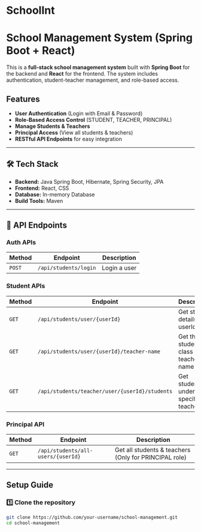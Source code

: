 # SchoolInt
 
#  School Management System (Spring Boot + React)

This is a **full-stack school management system** built with **Spring Boot** for the backend and **React** for the frontend. The system includes authentication, student-teacher management, and role-based access.

##  Features
- **User Authentication** (Login with Email & Password)
- **Role-Based Access Control** (STUDENT, TEACHER, PRINCIPAL)
- **Manage Students & Teachers**
- **Principal Access** (View all students & teachers)
- **RESTful API Endpoints** for easy integration

---

## 🛠 Tech Stack
- **Backend:** Java Spring Boot, Hibernate, Spring Security, JPA
- **Frontend:** React,  CSS
- **Database:** In-memory Database
- **Build Tools:** Maven

---

## 📌 API Endpoints

### **Auth APIs**
| Method | Endpoint | Description |
|--------|---------|-------------|
| `POST` | `/api/students/login` | Login a user |

### **Student APIs**
| Method | Endpoint | Description |
|--------|---------|-------------|
| `GET` | `/api/students/user/{userId}` | Get student details by userId |
| `GET` | `/api/students/user/{userId}/teacher-name` | Get the student's class teacher name |
| `GET` | `/api/students/teacher/user/{userId}/students` | Get students under a specific teacher |

### **Principal API**
| Method | Endpoint | Description |
|--------|---------|-------------|
| `GET` | `/api/students/all-users/{userId}` | Get all students & teachers (Only for PRINCIPAL role) 

---

## Setup Guide

### **1️⃣ Clone the repository**
```bash
git clone https://github.com/your-username/school-management.git
cd school-management

